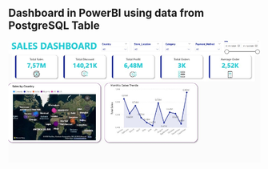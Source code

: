 ## Dashboard in PowerBI using data from PostgreSQL Table   

![screenshot](files/screen_powerbi.jpg)

